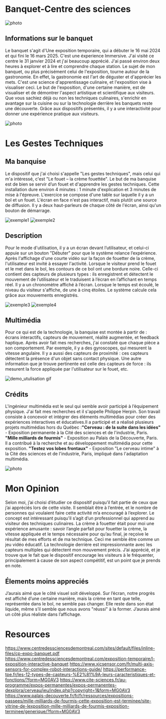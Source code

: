 # Banquet-Centre des sciences 

![photo](media/centre.jpg)

## Informations sur le banquet  
Le banquet s'agit d'Une exposition temporaire, qui a débuter le 16 mai 2024 et qui fini le 16 mars 2025. C'est une éxperience Immersive.
J'ai visité ce centre le 31 janvier 2024 et j'ai beaucoup apprécié. J'ai passé environ deux heures à explorer et à lire et comprendre chaque station.
Le sujet de mon banquet, ou plus précisément celui de l'exposition, tourne autour de la gastronomie.
En effet, la gastronomie est l'art de déguster et d'apprécier les mets. C'est une science d'apprentissage culinaire, et l'exposition vise à visualiser ceci.
Le but de l'exposition, d'une certaine manière, est de visualiser et de démontrer l'aspect artistique et scientifique aux visiteurs.
Que vous sachiez déjà ou non les techniques culinaires, s'enrichir en avantage sur la cuisine ou sur la technologie derrière les banquets reste une découverte.
Grâce aux dispositifs présentés, il y a une interactivité pour donner une expérience pratique aux visiteurs.

![photo](media/nom-de-l'expo.jpg) 

# Les Gestes Techniques

## Ma banquise
Le dispositif que j'ai choisi s'appelle "Les gestes techniques", mais celui qui m'a intéressé, c'est "Le fouet – la crème fouettée".
Le but de ma banquise est de bien se servir d’un fouet et d'apprendre les gestes techniques.
Cette installation dure environ 4 minutes : 1 minute d'explication et 3 minutes de mise à l'épreuve.
L'exercice se compose d'une table sur laquelle il y a un bol et un fouet.
L'écran en face n'est pas interactif, mais plutôt une source de diffusion.
Il y a deux haut-parleurs de chaque côté de l'écran, ainsi qu'un bouton de démarrage.
<div>
<img src="media/exemple-1.jpg" alt="exemple1">
<img src="media/exemple-2.jpg" alt="exemple2">
</div>

## Description
Pour le mode d'utilisation, il y a un écran devant l’utilisateur, et celui-ci appuie sur un bouton "Débuter" pour que le système relance l’expérience.
Après l'affichage d'une courte vidéo sur la façon de fouetter de la crème,
l'utilisateur est invité à essayer l'activité. Lorsque le visiteur prend le fouet et le met dans le bol, les contours de ce bol ont une bordure noire. Celle-ci contient des capteurs de plusieurs types : ils enregistrent et détectent le mouvement de l’utilisateur et le traduisent à l’écran en l’affichant en temps réel.
Il y a un chronomètre affiché à l’écran. Lorsque le temps est écoulé, le niveau du visiteur s'affiche, de une à cinq étoiles.
Le système calcule cela grâce aux mouvements enregistrés.
<div>
<img src="media/demo-d'utulisation(2).jpg" alt="exemple3">
<img src="media/demo-d'utulisation.jpg" alt="exemple4">
</div>

## Multimédia
Pour ce qui est de la technologie, la banquise est montée à partir de : écrans interactifs, capteurs de mouvement, réalité augmentée, et feedback haptique.
Après avoir fait mes recherches, j'ai constaté que chaque pièce a son comportement. Par exemple, il y a des gyroscopes, qui mesurent la vitesse angulaire.
Il y a aussi des capteurs de proximité : ces capteurs détectent la présence d'un objet sans contact physique.
Une autre information que je trouve pertinente est celle des capteurs de force : ils mesurent la force appliquée par l'utilisateur sur le fouet, etc.

![demo_utulisation gif](https://github.com/user-attachments/assets/43226a1f-bf34-4738-b188-6eba9bb01c55)

## Crédits
L'ingénieur multimédia est le seul qui semble avoir participé à l’équipement physique. J'ai fait mes recherches et il s'appelle Philippe Herpin. Son travail consiste à concevoir et intégrer des éléments multimédias pour créer des expériences interactives et éducatives.Il a participé et a réalisé plusieurs projets multimédias hors du Québec :**"Cerveau : de la suite dans les idées"** - Exposition permanente à la Cité des sciences et de l'industrie, Paris.
**"Mille milliards de fourmis"** - Exposition au Palais de la Découverte, Paris. Il a contribué à la recherche et au développement multimédia pour cette exposition.
**"Testez vos lobes frontaux"** - Exposition "Le cerveau intime" à la Cité des sciences et de l'industrie, Paris, impliqué dans l'adaptation multimédia.

![photo](media/expo-credits,final.jpg)

# Mon Opinion
Selon moi, j’ai choisi d’étudier ce dispositif puisqu’il fait partie de ceux que j’ai appréciés lors de cette visite. Il semblait être à l’entrée, et le nombre de personnes qui voulaient faire cette activité m’a encouragé à l’explorer.
Le concept est intéressant puisqu’il s’agit d’un professionnel qui apprend au visiteur des techniques culinaires.
La crème à fouetter était pour moi une expérience amusante : savoir l’angle parfait pour fouetter la crème, la vitesse appliquée et le temps nécessaire pour qu’au final, je reçoive le résultat de mes efforts et de ma technique.
Ceci me semble être comme un jeu vidéo éducatif. La technologie derrière est impressionnante avec les capteurs multiples qui détectent mon mouvement précis.
J’ai apprécié, et je trouve que le fait que le dispositif encourage les visiteurs à le fréquenter, principalement à cause de son aspect compétitif, est un point que je prends en note.

## Élements moins appreciés
J’aurais aimé que le côté visuel soit développé. Sur l’écran, notre progrès est affiché d’une certaine manière, mais la crème en tant que telle, représentée dans le bol, ne semble pas changer. Elle reste dans son état liquide, même s’il semble que nous avons "réussi" à la former. J’aurais aimé un côté plus réaliste dans l’affichage.

# Resources
<https://www.centredessciencesdemontreal.com/sites/default/files/inline-files/cp-expo-banquet.pdf>
<https://www.centredessciencesdemontreal.com/exposition-temporaire/l-exposition-interactive-banquet>
<https://www.xjcsensor.com/fr/multi-axis-sensors-for-complex-robot-interactions-guide/>
<https://performance-tpe.fr/les-12-types-de-capteurs-%E2%81%9A-leurs-caracteristiques-et-fonctions/?form=MG0AV3>
<https://www.cite-sciences.fr/au-programme/expos-permanentes/expos-permanentes-dexplora/cerveau/jeu/index.php?copyright=1&form=MG0AV3>
<https://www.palais-decouverte.fr/fr/fr/ressources/expositions-passees/mille-milliards-de-fourmis-cette-exposition-est-terminee/site-vitrine-de-lexposition-mille-milliards-de-fourmis-exposition-terminee/generique/?form=MG0AV3>

